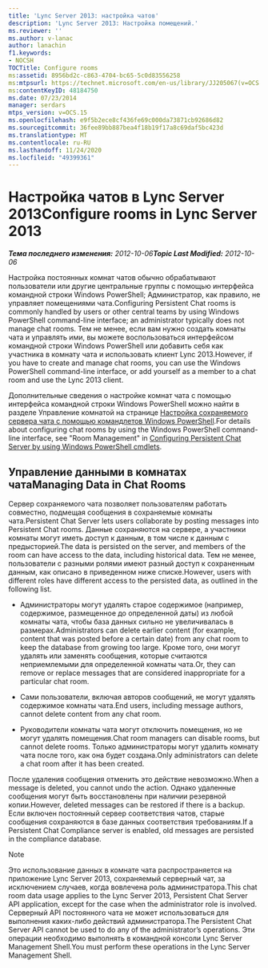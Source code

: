 ```yaml
---
title: 'Lync Server 2013: настройка чатов'
description: 'Lync Server 2013: Настройка помещений.'
ms.reviewer: ''
ms.author: v-lanac
author: lanachin
f1.keywords:
- NOCSH
TOCTitle: Configure rooms
ms:assetid: 8956bd2c-c863-4704-bc65-5c0d83556258
ms:mtpsurl: https://technet.microsoft.com/en-us/library/JJ205067(v=OCS.15)
ms:contentKeyID: 48184750
ms.date: 07/23/2014
manager: serdars
mtps_version: v=OCS.15
ms.openlocfilehash: e9f5b2ece8cf436fe69c000da73871cb92686d82
ms.sourcegitcommit: 36fee89bb887bea4f18b19f17a8c69daf5bc423d
ms.translationtype: MT
ms.contentlocale: ru-RU
ms.lasthandoff: 11/24/2020
ms.locfileid: "49399361"
---
```

# <a name="configure-rooms-in-lync-server-2013"></a><span data-ttu-id="3d5e4-103">Настройка чатов в Lync Server 2013</span><span class="sxs-lookup"><span data-stu-id="3d5e4-103">Configure rooms in Lync Server 2013</span></span>

<div data-xmlns="http://www.w3.org/1999/xhtml">

<div class="topic" data-xmlns="http://www.w3.org/1999/xhtml" data-msxsl="urn:schemas-microsoft-com:xslt" data-cs="https://msdn.microsoft.com/">

<div data-asp="https://msdn2.microsoft.com/asp">



</div>

<div id="mainSection">

<div id="mainBody"><span data-ttu-id="3d5e4-104">

<span> </span></span><span class="sxs-lookup"><span data-stu-id="3d5e4-104">

<span> </span></span></span>

<span data-ttu-id="3d5e4-105">_**Тема последнего изменения:** 2012-10-06_</span><span class="sxs-lookup"><span data-stu-id="3d5e4-105">_**Topic Last Modified:** 2012-10-06_</span></span>

<span data-ttu-id="3d5e4-106">Настройка постоянных комнат чатов обычно обрабатывают пользователи или другие центральные группы с помощью интерфейса командной строки Windows PowerShell; Администратор, как правило, не управляет помещениями чата.</span><span class="sxs-lookup"><span data-stu-id="3d5e4-106">Configuring Persistent Chat rooms is commonly handled by users or other central teams by using Windows PowerShell command-line interface; an administrator typically does not manage chat rooms.</span></span> <span data-ttu-id="3d5e4-107">Тем не менее, если вам нужно создать комнаты чата и управлять ими, вы можете воспользоваться интерфейсом командной строки Windows PowerShell или добавить себя как участника в комнату чата и использовать клиент Lync 2013.</span><span class="sxs-lookup"><span data-stu-id="3d5e4-107">However, if you have to create and manage chat rooms, you can use the Windows PowerShell command-line interface, or add yourself as a member to a chat room and use the Lync 2013 client.</span></span>

<span data-ttu-id="3d5e4-108">Дополнительные сведения о настройке комнат чата с помощью интерфейса командной строки Windows PowerShell можно найти в разделе Управление комнатой на странице [Настройка сохраняемого сервера чата с помощью командлетов Windows PowerShell](configuring-persistent-chat-server-by-using-windows-powershell-cmdlets.md).</span><span class="sxs-lookup"><span data-stu-id="3d5e4-108">For details about configuring chat rooms by using the Windows PowerShell command-line interface, see "Room Management" in [Configuring Persistent Chat Server by using Windows PowerShell cmdlets](configuring-persistent-chat-server-by-using-windows-powershell-cmdlets.md).</span></span>

<div>

## <a name="managing-data-in-chat-rooms"></a><span data-ttu-id="3d5e4-109">Управление данными в комнатах чата</span><span class="sxs-lookup"><span data-stu-id="3d5e4-109">Managing Data in Chat Rooms</span></span>

<span data-ttu-id="3d5e4-110">Сервер сохраняемого чата позволяет пользователям работать совместно, подмещая сообщения в сохраняемые комнаты чата.</span><span class="sxs-lookup"><span data-stu-id="3d5e4-110">Persistent Chat Server lets users collaborate by posting messages into Persistent Chat rooms.</span></span> <span data-ttu-id="3d5e4-111">Данные сохраняются на сервере, а участники комнаты могут иметь доступ к данным, в том числе к данным с предысторией.</span><span class="sxs-lookup"><span data-stu-id="3d5e4-111">The data is persisted on the server, and members of the room can have access to the data, including historical data.</span></span> <span data-ttu-id="3d5e4-112">Тем не менее, пользователи с разными ролями имеют разный доступ к сохраненным данным, как описано в приведенном ниже списке.</span><span class="sxs-lookup"><span data-stu-id="3d5e4-112">However, users with different roles have different access to the persisted data, as outlined in the following list.</span></span>

  - <span data-ttu-id="3d5e4-113">Администраторы могут удалять старое содержимое (например, содержимое, размещенное до определенной даты) из любой комнаты чата, чтобы база данных сильно не увеличивалась в размерах.</span><span class="sxs-lookup"><span data-stu-id="3d5e4-113">Administrators can delete earlier content (for example, content that was posted before a certain date) from any chat room to keep the database from growing too large.</span></span> <span data-ttu-id="3d5e4-114">Кроме того, они могут удалять или заменять сообщения, которые считаются неприемлемыми для определенной комнаты чата.</span><span class="sxs-lookup"><span data-stu-id="3d5e4-114">Or, they can remove or replace messages that are considered inappropriate for a particular chat room.</span></span>

  - <span data-ttu-id="3d5e4-115">Сами пользователи, включая авторов сообщений, не могут удалять содержимое комнаты чата.</span><span class="sxs-lookup"><span data-stu-id="3d5e4-115">End users, including message authors, cannot delete content from any chat room.</span></span>

  - <span data-ttu-id="3d5e4-116">Руководители комнаты чата могут отключить помещения, но не могут удалять помещения.</span><span class="sxs-lookup"><span data-stu-id="3d5e4-116">Chat room managers can disable rooms, but cannot delete rooms.</span></span> <span data-ttu-id="3d5e4-117">Только администраторы могут удалить комнату чата после того, как она будет создана.</span><span class="sxs-lookup"><span data-stu-id="3d5e4-117">Only administrators can delete a chat room after it has been created.</span></span>

<span data-ttu-id="3d5e4-118">После удаления сообщения отменить это действие невозможно.</span><span class="sxs-lookup"><span data-stu-id="3d5e4-118">When a message is deleted, you cannot undo the action.</span></span> <span data-ttu-id="3d5e4-119">Однако удаленные сообщения могут быть восстановлены при наличии резервной копии.</span><span class="sxs-lookup"><span data-stu-id="3d5e4-119">However, deleted messages can be restored if there is a backup.</span></span> <span data-ttu-id="3d5e4-120">Если включен постоянный сервер соответствия чатов, старые сообщения сохраняются в базе данных соответствия требованиям.</span><span class="sxs-lookup"><span data-stu-id="3d5e4-120">If a Persistent Chat Compliance server is enabled, old messages are persisted in the compliance database.</span></span>

<div>


> [!NOTE]  
> <span data-ttu-id="3d5e4-121">Это использование данных в комнате чата распространяется на приложение Lync Server 2013, сохраняемый серверный чат, за исключением случаев, когда вовлечена роль администратора.</span><span class="sxs-lookup"><span data-stu-id="3d5e4-121">This chat room data usage applies to the Lync Server 2013, Persistent Chat Server API application, except for the case when the administrator role is involved.</span></span> <span data-ttu-id="3d5e4-122">Серверный API постоянного чата не может использоваться для выполнения каких-либо действий администратора.</span><span class="sxs-lookup"><span data-stu-id="3d5e4-122">The Persistent Chat Server API cannot be used to do any of the administrator’s operations.</span></span> <span data-ttu-id="3d5e4-123">Эти операции необходимо выполнять в командной консоли Lync Server Management Shell.</span><span class="sxs-lookup"><span data-stu-id="3d5e4-123">You must perform these operations in the Lync Server Management Shell.</span></span>



<span data-ttu-id="3d5e4-124"></div>

</div>

</div>

<span> </span>

</div>

</div>

</span><span class="sxs-lookup"><span data-stu-id="3d5e4-124"></div>

</div>

</div>

<span> </span>

</div>

</div>

</span></span></div>


